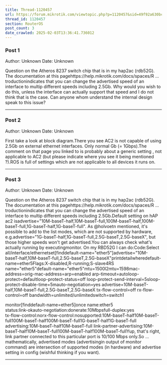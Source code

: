 ```yaml
---
title: Thread-1120457
url: https://forum.mikrotik.com/viewtopic.php?p=1120457&sid=49f92a630bc7970d8ca50523be880e8f#p1120457
thread_id: 1120457
section: RouterOS
post_count: 3
date_crawled: 2025-02-03T13:36:41.736012
---
```


### Post 1
Author: Unknown
Date: Unknown

Question on the Atheros 8237 switch chip that is in my hap2ac (rdb52G).  The documentation at this pagehttps://help.mikrotik.com/docs/spaces/R ... troductionindicates that you can change the advertised speed of an interface to multip different speeds including 2.5Gb.  Why would you wish to do this, unless the interface can actually support that speed and I do not think that is the case.  Can anyone whom understand the internal design speak to this issue?

---
### Post 2
Author: Unknown
Date: Unknown

First take a look at block diagram.There you see AC2 is not capable of using 2.5Gb on external ethernet interfaces. Only normal Gb (= 1Gbps).The comment on that page you linked to is probably about a generic setting , not applicable to AC2 (but please indicate where you see it being mentioned ?).ROS is full of settings which are not applicable to all devices it runs on.

---
### Post 3
Author: Unknown
Date: Unknown

Question on the Atheros 8237 switch chip that is in my hap2ac (rdb52G).  The documentation at this pagehttps://help.mikrotik.com/docs/spaces/R ... troductionindicates that you can change the advertised speed of an interface to multip different speeds including 2.5Gb.Default setting on hAP ac2 isadvertise="10M-baseT-half,10M-baseT-full,100M-baseT-half,100M-baseT-full,1G-baseT-half,1G-baseT-full". As @holvoetn mentioned, it's possible to add to the list modes, which are not supported by hardware, e.g.advertise="1G-baseT-half,1G-baseT-full,2.5G-baseT,2.5G-baseX", but those higher speeds won't get advertised.You can always check what's actually running by executingmonitor. On my RBD52G I can do:Code:Select all/interface/ethernetset[finddefault-name="ether5"]advertise="10M-baseT-half,10M-baseT-full,2.5G-baseT,2.5G-baseX"printdetailwheredefault-name=ether5Flags:X-disabled,R-running;S-slave4RS name="ether5"default-name="ether5"mtu=1500l2mtu=1598mac-address=<MAC>orig-mac-address=<MAC>arp=enabled arp-timeout=autoloop-protect=defaultloop-protect-status=off loop-protect-send-interval=5sloop-protect-disable-time=5mauto-negotiation=yes 
      advertise=10M-baseT-half,10M-baseT-full,2.5G-baseT,2.5G-baseX 
      tx-flow-control=off rx-flow-control=off bandwidth=unlimited/unlimitedswitch=switch1

monitor[finddefault-name=ether5]once
                      name:ether5      
                    status:link-okauto-negotiation:donerate:10Mbpsfull-duplex:yes            
           tx-flow-control:norx-flow-control:nosupported:10M-baseT-half10M-baseT-full100M-baseT-half100M-baseT-full1G-baseT-half1G-baseT-full  
               advertising:10M-baseT-half10M-baseT-full 
  link-partner-advertising:10M-baseT-half10M-baseT-full100M-baseT-half100M-baseT-fullYup, that's right, link partner connected to this particular port is 10/100 Mbps only.So ... mathematically, advertised modes (advertisingin output of monitor command) are intersection of supported modes (in hardware) and advertise setting in config (wishful thinking if you want).

---
